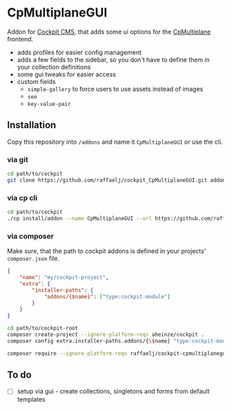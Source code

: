 # CpMultiplaneGUI

Addon for [Cockpit CMS][1], that adds some ui options for the [CpMultiplane][1] frontend.

* adds profiles for easier config management
* adds a few fields to the sidebar, so you don't have to define them in your collection definitions
* some gui tweaks for easier access
* custom fields
  * `simple-gallery` to force users to use assets instead of images
  * `seo`
  * `key-value-pair`

## Installation

Copy this repository into `/addons` and name it `CpMultiplaneGUI` or use the cli.

### via git

```bash
cd path/to/cockpit
git clone https://github.com/raffaelj/cockpit_CpMultiplaneGUI.git addons/CpMultiplaneGUI
```

### via cp cli

```bash
cd path/to/cockpit
./cp install/addon --name CpMultiplaneGUI --url https://github.com/raffaelj/cockpit_CpMultiplaneGUI/archive/master.zip
```

### via composer

Make sure, that the path to cockpit addons is defined in your projects' `composer.json` file.

```json
{
    "name": "my/cockpit-project",
    "extra": {
        "installer-paths": {
            "addons/{$name}": ["type:cockpit-module"]
        }
    }
}
```

```bash
cd path/to/cockpit-root
composer create-project --ignore-platform-reqs aheinze/cockpit .
composer config extra.installer-paths.addons/{\$name} "type:cockpit-module"

composer require --ignore-platform-reqs raffaelj/cockpit-cpmultiplanegui
```

## To do

* [ ] setup via gui - create collections, singletons and forms from default templates

[1]: https://github.com/agentejo/cockpit/
[2]: https://github.com/raffaelj/CpMultiplane
